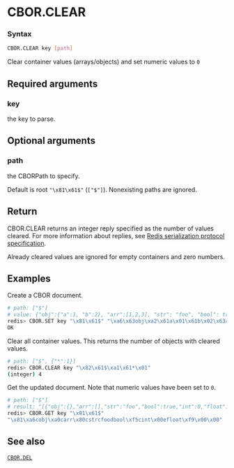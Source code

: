 # CBOR.CLEAR

### Syntax
```bash
CBOR.CLEAR key [path]
```

Clear container values (arrays/objects) and set numeric values to `0`

## Required arguments

### key
the key to parse.

## Optional arguments

### path
the CBORPath to specify. 

Default is root `"\x81\x61$"` (`["$"]`). Nonexisting paths are ignored.

## Return

CBOR.CLEAR returns an integer reply specified as the number of values cleared. 
For more information about replies, see [Redis serialization protocol specification](/docs/reference/protocol-spec).

Already cleared values are ignored for empty containers and zero numbers.

## Examples

Create a CBOR document.
```bash
# path: ["$"]
# value: {"obj":{"a":1, "b":2}, "arr":[1,2,3], "str": "foo", "bool": true, "int": 42, "float": 3.14}
redis> CBOR.SET key "\x81\x61$" "\xa6\x63obj\xa2\x61a\x01\x61b\x02\x63arr\x83\x01\x02\x03\x63str\x63foo\x64bool\xf5\x63int\x18\x2a\x65float\xfb\x40\x09\x1e\xb8\x51\xeb\x85\x1f"
OK
```

Clear all container values. This returns the number of objects with cleared values.
```bash
# path: ["$", {"*":1}]
redis> CBOR.CLEAR key "\x82\x61$\xa1\x61*\x01"
(integer) 4
```

Get the updated document. Note that numeric values have been set to `0`.
```bash
# path: ["$"]
# result: "[{"obj":{},"arr":[],"str":"foo","bool":true,"int":0,"float":0}]"
redis> CBOR.GET key "\x81\x61$"
"\x81\xa6cobj\xa0carr\x80cstrcfoodbool\xf5cint\x00efloat\xf9\x00\x00"
```

## See also

[`CBOR.DEL`](cbor.del.md)
